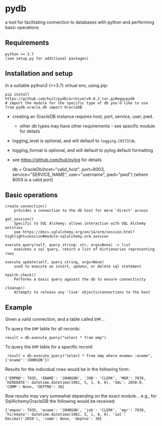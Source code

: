 # pydb

a tool for facilitating connection to databases with python and performing basic operations

## Requirements

    python >= 3.7
    (see setup.py for additional packages)

## Installation and setup

In a suitable python3 (>=3.7) virtual env, using pip:

    pip install https://github.com/huit/pydb/archive/v0.0.2.tar.gz#egg=pydb
    # import the module for the specific type of db you'd like to use
    from pydb.oracle_db import OracleDB

* creating an OracleDB instance requires host, port, service, user, pwd.
    * other db types may have other requirements - see specific module for details  
* logging_level is optional, and will default to `logging.CRITICAL`
* logging_format is optional, and will default to pylog default formatting
* see https://github.com/huit/pylog for details

    
    db = OracleDb(host="valid_host", port=8003, service="SERVICE_NAME", user="username", pwd="pwd")
    (where 8003 is a valid port)

## Basic operations

    create_connection()
        provides a connection to the db host for more 'direct' access

    get_session()
        Specific to SQL Alchemy; allows interaction with SQL Alchemy entities
        see https://docs.sqlalchemy.org/en/14/orm/session.html?highlight=session#module-sqlalchemy.orm.session

    execute_query(self, query_string: str, args=None) -> list
        executes a sql query, return a list of dictionaries representing rows

    execute_update(self, query_string, args=None)
        used to execute an insert, update, or delete sql statement
    
    health_check()
        Performs a basic query against the db to ensure connectivity

    cleanup()
        Attempts to release any 'live' objects/connections to the host

## Example

Given a valid connection, and a table called `EMP`...

To query the `EMP` table for all records:

    result = db.execute_query("select * from emp")

To query the `EMP` table for a specific record:

     result = db.execute_query("select * from emp where ename= :ename", {'ename':'JOHNSON'})

Results for the individual rows would be in the following form:

    {'EMPNO': 7935, 'ENAME': 'JOHNSON', 'JOB': 'CLERK', 'MGR': 7839, 'HIREDATE': datetime.datetime(1981, 5, 1, 0, 0), 'SAL': 2850.0, 'COMM': None, 'DEPTNO': 30}

Row results may vary somewhat depending on the exact module... e.g., for SqlAlchemyOracleDB the following would be received:

    {'empno': 7935, 'ename': 'JOHNSON', 'job': 'CLERK', 'mgr': 7839, 'hiredate': datetime.datetime(1981, 5, 1, 0, 0), 'sal': Decimal('2850'), 'comm': None, 'deptno': 30}